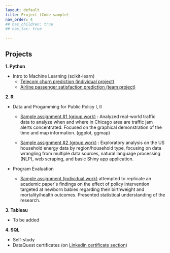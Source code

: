 ```yaml
---
layout: default
title: Project (Code sample)
nav_order: 4
## has_children: true
## has_toc: true

---
```


## Projects

**1. Python** 
- Intro to Machine Learning (scikit-learn)
  * [Telecom churn prediction (individual project)](https://github.com/Leesdata/project_harris/tree/main/python/ML_telecom_churn)
  * [Airline passenger satisfaction prediction (team project)](https://github.com/Leesdata/project_harris/tree/main/python/ML_airline_satisfaction)


**2. R**
- Data and Progamming for Public Policy I, II
  * [Sample assignment #1 (group work)](https://github.com/Leesdata/project_harris/tree/main/R/1_traffic_jam_examination) : Analyzed real-world traffic data to analyze when and where in Chicago area are traffic jam alerts concentrated. Focused on the graphical demonstration of the time and map information. (ggplot, ggmap)
  
  * [Sample assignment #2 (group work)](https://github.com/Leesdata/project_harris/tree/b9e7319172d7f30def16badf6615c619c03710f0/R/2_energy_consumption_project) :  Exploratory analysis on the US household energy data by region/household type, focusing on data wrangling from multiple data sources, natural language processing (NLP), web scraping, and basic Shiny app application. 
  
- Program Evaluation
  * [Sample assignment (individual work)](https://github.com/Leesdata/project_harris/tree/main/R/3_program_evaluation) attempted to replicate an academic paper's findings on the effect of policy intervention targeted at newborn babies regarding their birthweight and mortality/health outcomes. Presented statistical understanding of the research. 


**3. Tableau**
- To be added

**4. SQL**
- Self-study
- DataQuest certificates (on [Linkedin certificate section](https://www.linkedin.com/in/lee-kyung-ko/))


